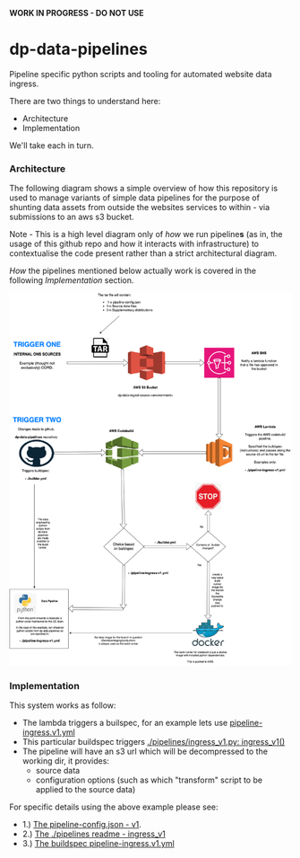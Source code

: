 **WORK IN PROGRESS - DO NOT USE**

# dp-data-pipelines

Pipeline specific python scripts and tooling for automated website data ingress.

There are two things to understand here:

- Architecture
- Implementation

We'll take each in turn.


### Architecture

The following diagram shows a simple overview of how this repository is used to manage variants of simple data pipelines for the purpose of shunting data assets from outside the websites services to within - via submissions to an aws s3 bucket.

Note - This is a high level diagram only of _how_ we run pipeline**s** (as in, the usage of this github repo and how it interacts with infrastructure) to contextualise the code present rather than a strict architectural diagram.

_How_ the pipelines mentioned below actually work is covered in the following _Implementation_ section.

![Overview](./docs/overview.png)


### Implementation

This system works as follow:

- The lambda triggers a builspec, for an example lets use [pipeline-ingress.v1.yml](./pipeline-ingress-v1.yml)
- This particular buildspec triggers [./pipelines/ingress_v1.py: ingress_v1()](./pipelines/ingress_v1.py)
- The pipeline will have an s3 url which will be decompressed to the working dir, it provides:
     - source data
     - configuration options (such as which "transform" script to be applied to the source data)

For specific details using the above example please see:

- 1.) [The pipeline-config.json - v1](./docs/pipeline-config.md).
- 2.) [The ./pipelines readme - ingress_v1](./pipelines/README.md)
- 3.) [The buildspec pipeline-ingress.v1.yml](./pipeline-ingress-v1.yml)

